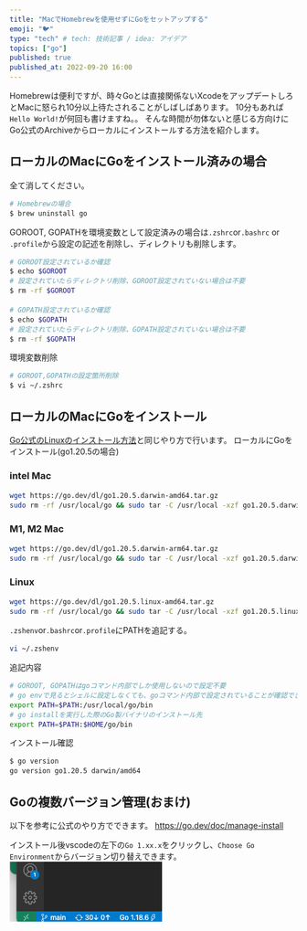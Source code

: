 ```yaml
---
title: "MacでHomebrewを使用せずにGoをセットアップする"
emoji: "🐦"
type: "tech" # tech: 技術記事 / idea: アイデア
topics: ["go"]
published: true
published_at: 2022-09-20 16:00
---
```

Homebrewは便利ですが、時々Goとは直接関係ないXcodeをアップデートしろとMacに怒られ10分以上待たされることがしばしばあります。
10分もあれば`Hello World!`が何回も書けますね。。
そんな時間が勿体ないと感じる方向けにGo公式のArchiveからローカルにインストールする方法を紹介します。

## ローカルのMacにGoをインストール済みの場合

全て消してください。

```bash
# Homebrewの場合
$ brew uninstall go
```

GOROOT, GOPATHを環境変数として設定済みの場合は`.zshrc`or`.bashrc` or `.profile`から設定の記述を削除し、ディレクトリも削除します。

```bash
# GOROOT設定されているか確認
$ echo $GOROOT
# 設定されていたらディレクトリ削除、GOROOT設定されていない場合は不要
$ rm -rf $GOROOT

# GOPATH設定されているか確認
$ echo $GOPATH
# 設定されていたらディレクトリ削除、GOPATH設定されていない場合は不要
$ rm -rf $GOPATH
```

環境変数削除

```bash
# GOROOT,GOPATHの設定箇所削除
$ vi ~/.zshrc
```

## ローカルのMacにGoをインストール

[Go公式のLinuxのインストール方法](https://go.dev/doc/install)と同じやり方で行います。
ローカルにGoをインストール(go1.20.5の場合)

### intel Mac

```bash
wget https://go.dev/dl/go1.20.5.darwin-amd64.tar.gz
sudo rm -rf /usr/local/go && sudo tar -C /usr/local -xzf go1.20.5.darwin-amd64.tar.gz
```

### M1, M2 Mac

```bash
wget https://go.dev/dl/go1.20.5.darwin-arm64.tar.gz
sudo rm -rf /usr/local/go && sudo tar -C /usr/local -xzf go1.20.5.darwin-arm64.tar.gz
```

### Linux

```bash
wget https://go.dev/dl/go1.20.5.linux-amd64.tar.gz
sudo rm -rf /usr/local/go && sudo tar -C /usr/local -xzf go1.20.5.linux-amd64.tar.gz
```

`.zshenv`or`.bashrc`or`.profile`にPATHを追記する。

```bash
vi ~/.zshenv
```

追記内容

```bash
# GOROOT, GOPATHはgoコマンド内部でしか使用しないので設定不要
# go envで見るとシェルに設定しなくても、goコマンド内部で設定されていることが確認できる
export PATH=$PATH:/usr/local/go/bin
# go installを実行した際のGo製バイナリのインストール先
export PATH=$PATH:$HOME/go/bin
```

インストール確認

```bash
$ go version
go version go1.20.5 darwin/amd64
```

## Goの複数バージョン管理(おまけ)

以下を参考に公式のやり方でできます。
<https://go.dev/doc/manage-install>

インストール後vscodeの左下の`Go 1.xx.x`をクリックし、`Choose Go Environment`からバージョン切り替えできます。
![vscode上でのGoを切り替える画像](/images/go-setup-for-mac/vscode.png)
